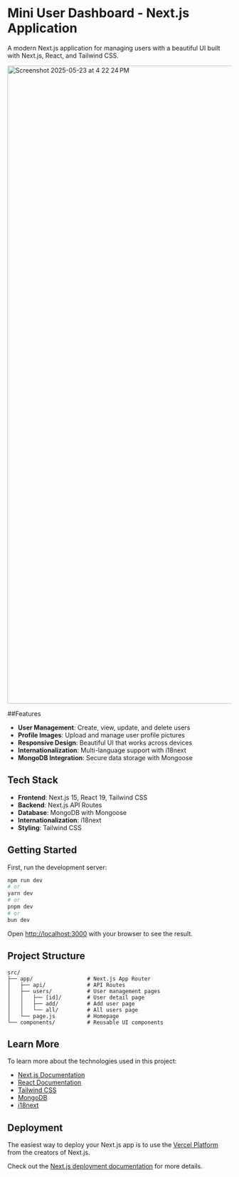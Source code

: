 <!-- @format -->

# Mini User Dashboard - Next.js Application

A modern Next.js application for managing users with a beautiful UI built with Next.js, React, and Tailwind CSS.

<img width="1433" alt="Screenshot 2025-05-23 at 4 22 24 PM" src="https://github.com/user-attachments/assets/759aa05c-8052-469c-8758-ae993f78f48b" />

##Features


- **User Management**: Create, view, update, and delete users
- **Profile Images**: Upload and manage user profile pictures
- **Responsive Design**: Beautiful UI that works across devices
- **Internationalization**: Multi-language support with i18next
- **MongoDB Integration**: Secure data storage with Mongoose

## Tech Stack

- **Frontend**: Next.js 15, React 19, Tailwind CSS
- **Backend**: Next.js API Routes
- **Database**: MongoDB with Mongoose
- **Internationalization**: i18next
- **Styling**: Tailwind CSS

## Getting Started

First, run the development server:

```bash
npm run dev
# or
yarn dev
# or
pnpm dev
# or
bun dev
```

Open [http://localhost:3000](http://localhost:3000) with your browser to see the result.

## Project Structure

```
src/
├── app/                 # Next.js App Router
│   ├── api/             # API Routes
│   ├── users/           # User management pages
│   │   ├── [id]/        # User detail page
│   │   ├── add/         # Add user page
│   │   └── all/         # All users page
│   └── page.js          # Homepage
└── components/          # Reusable UI components
```

## Learn More

To learn more about the technologies used in this project:

- [Next.js Documentation](https://nextjs.org/docs)
- [React Documentation](https://react.dev/)
- [Tailwind CSS](https://tailwindcss.com/docs)
- [MongoDB](https://www.mongodb.com/docs/)
- [i18next](https://www.i18next.com/)

## Deployment

The easiest way to deploy your Next.js app is to use the [Vercel Platform](https://vercel.com/new?utm_medium=default-template&filter=next.js&utm_source=create-next-app&utm_campaign=create-next-app-readme) from the creators of Next.js.

Check out the [Next.js deployment documentation](https://nextjs.org/docs/app/building-your-application/deploying) for more details.
